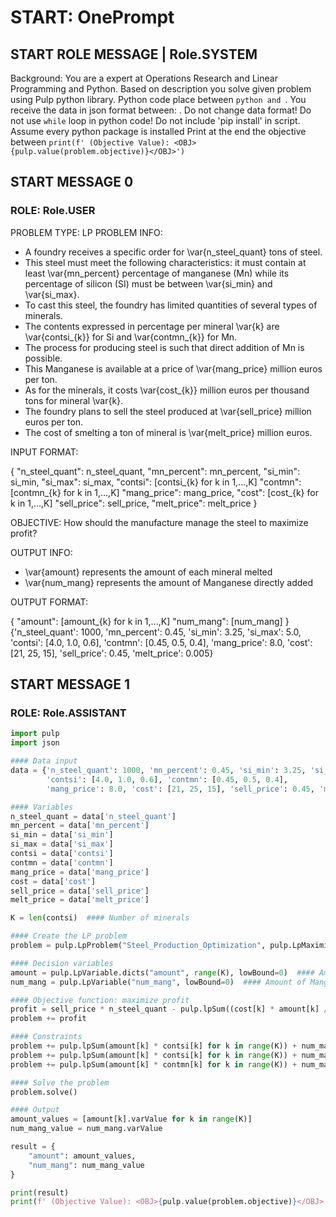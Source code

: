 # START: OnePrompt 
## START ROLE MESSAGE | Role.SYSTEM 
Background: You are a expert at Operations Research and Linear Programming and Python. Based on description you solve given problem using Pulp python library. Python code place between ```python and ```. You receive the data in json format between: <DATA></DATA>. Do not change data format! Do not use `while` loop in python code! Do not include 'pip install' in script. Assume every python package is installed Print at the end the objective between <OBJ></OBJ> `print(f' (Objective Value): <OBJ>{pulp.value(problem.objective)}</OBJ>')`  
## START MESSAGE 0 
### ROLE: Role.USER
<DESCRIPTION>
PROBLEM TYPE: LP
PROBLEM INFO:

- A foundry receives a specific order for \var{n_steel_quant} tons of steel. 
- This steel must meet the following characteristics: it must contain at least \var{mn_percent} percentage of manganese (Mn) while its percentage of silicon (SI) must be between \var{si_min} and \var{si_max}.
- To cast this steel, the foundry has limited quantities of several types of minerals.
- The contents expressed in percentage per mineral \var{k} are \var{contsi_{k}} for Si and \var{contmn_{k}} for Mn.
- The process for producing steel is such that direct addition of Mn is possible.
- This Manganese is available at a price of \var{mang_price} million euros per ton. 
- As for the minerals, it costs \var{cost_{k}} million euros per thousand tons for mineral \var{k}.
- The foundry plans to sell the steel produced at \var{sell_price} million euros per ton.
- The cost of smelting a ton of mineral is \var{melt_price} million euros.

INPUT FORMAT:

{
	"n_steel_quant": n_steel_quant,
	"mn_percent": mn_percent,
	"si_min": si_min,
	"si_max": si_max,
	"contsi": [contsi_{k} for k in 1,...,K]
	"contmn": [contmn_{k} for k in 1,...,K]
	"mang_price": mang_price,
	"cost": [cost_{k} for k in 1,...,K]
	"sell_price": sell_price,
	"melt_price": melt_price
}

OBJECTIVE: How should the manufacture manage the steel to maximize profit?

OUTPUT INFO:

- \var{amount} represents the amount of each mineral melted
- \var{num_mang} represents the amount of Manganese directly added

OUTPUT FORMAT:

{
	"amount": [amount_{k} for k in 1,...,K]
	"num_mang": [num_mang]
}
</DESCRIPTION>
<DATA>
{'n_steel_quant': 1000, 'mn_percent': 0.45, 'si_min': 3.25, 'si_max': 5.0, 'contsi': [4.0, 1.0, 0.6], 'contmn': [0.45, 0.5, 0.4], 'mang_price': 8.0, 'cost': [21, 25, 15], 'sell_price': 0.45, 'melt_price': 0.005}</DATA>


## START MESSAGE 1 
### ROLE: Role.ASSISTANT
```python
import pulp
import json

#### Data input
data = {'n_steel_quant': 1000, 'mn_percent': 0.45, 'si_min': 3.25, 'si_max': 5.0, 
        'contsi': [4.0, 1.0, 0.6], 'contmn': [0.45, 0.5, 0.4], 
        'mang_price': 8.0, 'cost': [21, 25, 15], 'sell_price': 0.45, 'melt_price': 0.005}

#### Variables
n_steel_quant = data['n_steel_quant']
mn_percent = data['mn_percent']
si_min = data['si_min']
si_max = data['si_max']
contsi = data['contsi']
contmn = data['contmn']
mang_price = data['mang_price']
cost = data['cost']
sell_price = data['sell_price']
melt_price = data['melt_price']

K = len(contsi)  #### Number of minerals

#### Create the LP problem
problem = pulp.LpProblem("Steel_Production_Optimization", pulp.LpMaximize)

#### Decision variables
amount = pulp.LpVariable.dicts("amount", range(K), lowBound=0)  #### Amount of each mineral melted
num_mang = pulp.LpVariable("num_mang", lowBound=0)  #### Amount of Manganese added

#### Objective function: maximize profit
profit = sell_price * n_steel_quant - pulp.lpSum((cost[k] * amount[k] / 1000) + (melt_price * amount[k]) for k in range(K)) - (mang_price * num_mang)
problem += profit

#### Constraints
problem += pulp.lpSum(amount[k] * contsi[k] for k in range(K)) + num_mang * 0 >= n_steel_quant * si_min, "min_si"
problem += pulp.lpSum(amount[k] * contsi[k] for k in range(K)) + num_mang * 0 <= n_steel_quant * si_max, "max_si"
problem += pulp.lpSum(amount[k] * contmn[k] for k in range(K)) + num_mang >= n_steel_quant * mn_percent, "min_mn"

#### Solve the problem
problem.solve()

#### Output
amount_values = [amount[k].varValue for k in range(K)]
num_mang_value = num_mang.varValue

result = {
    "amount": amount_values,
    "num_mang": num_mang_value
}

print(result)
print(f' (Objective Value): <OBJ>{pulp.value(problem.objective)}</OBJ>')
```

